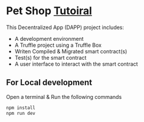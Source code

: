 # Pet Shop [Tutoiral](https://www.trufflesuite.com/guides/pet-shop.html)

This Decentralized App (DAPP) project includes:

- A development environment
- A Truffle project using a Truffle Box
- Writen Compiled & Migrated smart contract(s)
- Test(s) for the smart contract
- A user interface to interact with the smart contract

## For Local development

Open a terminal & Run the following commands

```zsh
npm install
npm run dev
```